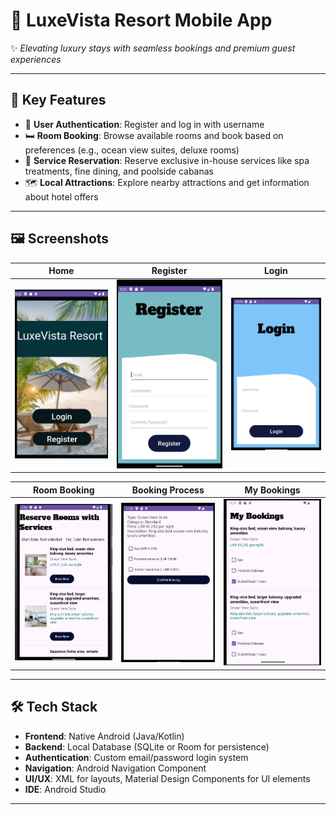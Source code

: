 # 🏨 LuxeVista Resort Mobile App

✨ *Elevating luxury stays with seamless bookings and premium guest experiences*

---

## 📱 Key Features  

- 🔐 **User Authentication**: Register and log in with username  
- 🛏️ **Room Booking**: Browse available rooms and book based on preferences (e.g., ocean view suites, deluxe rooms)  
- 💆 **Service Reservation**: Reserve exclusive in-house services like spa treatments, fine dining, and poolside cabanas  
- 🗺️ **Local Attractions**: Explore nearby attractions and get information about hotel offers  

---

## 🖼️ Screenshots  


| **Home** | **Register** | **Login** |  
|----------|--------------|----------|  
| ![Home](Screenshots_application/HOME.png) | ![Register](Screenshots_application/register.png) | ![Login](Screenshots_application/login.png) |  

| **Room Booking** | **Booking Process** | **My Bookings** |  
|------------------|---------------------|----------------|  
| ![Booking](Screenshots_application/bookings.png) | ![Process](Screenshots_application/process.png) | ![MyBookings](Screenshots_application/My_bookings.png) |  

---

## 🛠️ Tech Stack  

- **Frontend**: Native Android (Java/Kotlin)  
- **Backend**: Local Database (SQLite or Room for persistence)  
- **Authentication**: Custom email/password login system  
- **Navigation**: Android Navigation Component  
- **UI/UX**: XML for layouts, Material Design Components for UI elements
- **IDE**: Android Studio  

---

